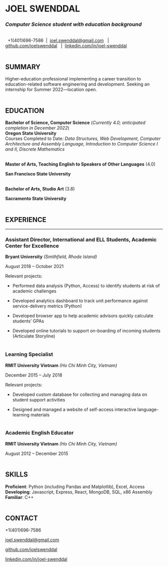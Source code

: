 # JOEL SWENDDAL

### *Computer Science student with education background*
\
&nbsp;
+1(401)696-7586  &nbsp;|  &nbsp;joel.swenddal@gmail.com &nbsp; | &nbsp; [github.com/joelswenddal](https://github.com/joelswenddal) &nbsp; | &nbsp;[linkedin.com/in/joel-swenddal](https://www.linkedin.com/in/joel-swenddal-488293117/)
\
&nbsp;

## SUMMARY

Higher-education professional implementing a career transition to education-related software engineering and development. Seeking an internship for Summer 2022—location open. 
\
&nbsp;

## EDUCATION

__Bachelor of Science, Computer Science__ (*Currently 4.0; anticipated completion in December 2022*)   
__Oregon State University__  
Courses Completed to Date: *Data Structures, Web Development, Computer Architecture and Assembly Language, Introduction to Computer Science I and II, Discrete Mathematics* 
\
&nbsp; 

__Master of Arts, Teaching English to Speakers of Other Languages__ (4.0) 

__San Francisco State University__
\
&nbsp;    

__Bachelor of Arts, Studio Art__ (3.8) 

__Sacramento State University__
\
&nbsp;
## EXPERIENCE
--- 
### Assistant Director, International and ELL Students, Academic Center for Excellence 

__Bryant University__ *(Smithfield, Rhode Island)* 

August 2018 – October 2021 

Relevant projects: 

- Performed data analysis (Python, Access) to identify students at risk of academic challenges 

- Developed analytics dashboard to track unit performance against service-delivery metrics (Python) 

- Developed browser app to help academic advisors quickly calculate students’ GPAs 

- Developed online tutorials to support on-boarding of incoming students (Articulate Storyline) 
\
&nbsp;

### Learning Specialist  

__RMIT University Vietnam__ *(Ho Chi Minh City, Vietnam)* 

December 2015 – July 2018 

Relevant projects: 

- Developed custom database for collecting and managing data on student support activities 

- Designed and managed a website of self-access interactive language-learning materials
\
&nbsp;

### Academic English Educator  

__RMIT University Vietnam__ *(Ho Chi Minh City, Vietnam)* 

August 2012 – December 2015
\
&nbsp;

## SKILLS

__Proficient__: Python (including Pandas and Matplotlib), Excel, Access  
__Developing__: Javascript, Express, React, MongoDB, SQL, x86 Assembly  
__Familiar__: C++
\
&nbsp;

## CONTACT

+1(401)696-7586

joel.swenddal@gmail.com

[github.com/joelswenddal](https://github.com/joelswenddal)

[linkedin.com/in/joel-swenddal](https://www.linkedin.com/in/joel-swenddal-488293117/)


